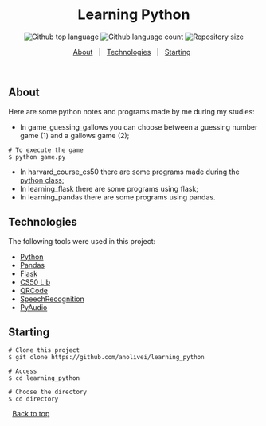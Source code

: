 <h1 align="center">Learning Python</h1>

<p align="center">
  <img alt="Github top language" src="https://img.shields.io/github/languages/top/anolivei/learning_python?color=56BEB8">

  <img alt="Github language count" src="https://img.shields.io/github/languages/count/anolivei/learning_python?color=56BEB8">

  <img alt="Repository size" src="https://img.shields.io/github/repo-size/anolivei/learning_python?color=56BEB8">
</p>

<p align="center">
  <a href="#about">About</a> &#xa0; | &#xa0; 
  <a href="#technologies">Technologies</a> &#xa0; | &#xa0;
  <a href="#starting">Starting</a> &#xa0;
</p>

<br>

## About ##

Here are some python notes and programs made by me during my studies:
- In game_guessing_gallows you can choose between a guessing number game (1) and a gallows game (2);

```shell
# To execute the game
$ python game.py
```

- In harvard_course_cs50 there are some programs made during the [python class](https://cs50.harvard.edu/college/2021/spring/weeks/6/);
- In learning_flask there are some programs using flask;
- In learning_pandas there are some programs using pandas.

## Technologies ##

The following tools were used in this project:

- [Python](https://www.python.org/)
- [Pandas](https://pandas.pydata.org/)
- [Flask](https://flask.palletsprojects.com/en/2.0.x/)
- [CS50 Lib](https://cs50.readthedocs.io/libraries/cs50/python/)
- [QRCode](https://pypi.org/project/qrcode/)
- [SpeechRecognition](https://pypi.org/project/SpeechRecognition/)
- [PyAudio](https://pypi.org/project/PyAudio/)

## Starting ##

```shell
# Clone this project
$ git clone https://github.com/anolivei/learning_python

# Access
$ cd learning_python

# Choose the directory
$ cd directory
```
&#xa0;
<a href="#top">Back to top</a>
